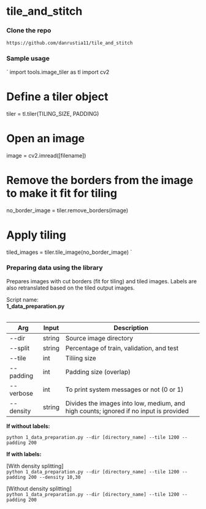 # tile_and_stitch

### Clone the repo

```
https://github.com/danrustia11/tile_and_stitch
```

### Sample usage

`
import tools.image_tiler as tl
import cv2

# Define a tiler object

tiler = tl.tiler(TILING_SIZE, PADDING)

# Open an image

image = cv2.imread([filename])

# Remove the borders from the image to make it fit for tiling

no_border_image = tiler.remove_borders(image)

# Apply tiling

tiled_images = tiler.tile_image(no_border_image)
`

### Preparing data using the library

Prepares images with cut borders (fit for tiling) and tiled images. Labels are also retranslated based on the tiled output images.

Script name: <br><b>1_data_preparation.py</b> <br><br>

| Arg       | Input  | Description                                                                           |
| --------- | ------ | ------------------------------------------------------------------------------------- |
| --dir     | string | Source image directory                                                                |
| --split   | string | Percentage of train, validation, and test                                             |
| --tile    | int    | Tiliing size                                                                          |
| --padding | int    | Padding size (overlap)                                                                |
| --verbose | int    | To print system messages or not (0 or 1)                                              |
| --density | string | Divides the images into low, medium, and high counts; ignored if no input is provided |

<b>If without labels:</b><br>

`python 1_data_preparation.py --dir [directory_name] --tile 1200 --padding 200`

<b>If with labels:</b><br>

[With density splitting]<br>
`python 1_data_preparation.py --dir [directory_name] --tile 1200 --padding 200 --density 10,30`

[Without density splitting]<br>
`python 1_data_preparation.py --dir [directory_name] --tile 1200 --padding 200`
